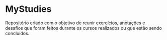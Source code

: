 # MyStudies
  Repositório criado com o objetivo de reunir exercícios, anotações e desafios que foram feitos durante os cursos realizados ou que estão sendo concluídos.
